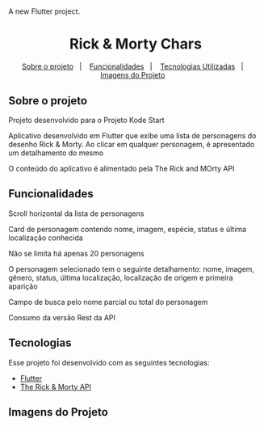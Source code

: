 # 

A new Flutter project.

<h1 align="center"> Rick & Morty Chars</h1>
<p align="center">
  <a href="#-sobre-o-projeto">Sobre o projeto</a>&nbsp;&nbsp;&nbsp;|&nbsp;&nbsp;&nbsp;
  <a href="#-funcionalidades">Funcionalidades</a>&nbsp;&nbsp;&nbsp;|&nbsp;&nbsp;&nbsp;
  <a href="#-tecnologias">Tecnologias Utilizadas</a>&nbsp;&nbsp;&nbsp;|&nbsp;&nbsp;&nbsp;
  <a href="#-imagens">Imagens do Projeto</a>&nbsp;&nbsp;&nbsp;
</p>


## Sobre o projeto
<p>Projeto desenvolvido para o Projeto Kode Start</p>
<p>Aplicativo desenvolvido em Flutter que exibe uma lista de personagens do desenho Rick & Morty. Ao clicar em qualquer personagem, é apresentado um detalhamento do mesmo</p>
<p>O conteúdo do aplicativo é alimentado pela The Rick and MOrty API</p>


## Funcionalidades
<p>Scroll horizontal da lista de personagens</p>
<p>Card de personagem contendo nome, imagem, espécie, status e última localização conhecida</p>
<p>Não se limita há apenas 20 personagens</p>
<p>O personagem selecionado tem o seguinte detalhamento: nome, imagem, gênero, status, última localização, localização de origem e primeira aparição</p>
<p>Campo de busca pelo nome parcial ou total do personagem</p>
<p>Consumo da versão Rest da API</p>

## Tecnologias

Esse projeto foi desenvolvido com as seguintes tecnologias:

- [Flutter](https://flutter.dev/docs)
- [The Rick & Morty API](https://rickandmortyapi.com/)


## Imagens do Projeto

